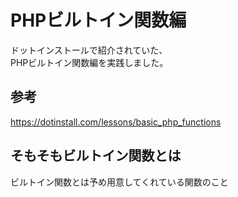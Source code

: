 # PHPビルトイン関数編

ドットインストールで紹介されていた、  
PHPビルトイン関数編を実践しました。

## 参考

<https://dotinstall.com/lessons/basic_php_functions>

## そもそもビルトイン関数とは

ビルトイン関数とは予め用意してくれている関数のこと
